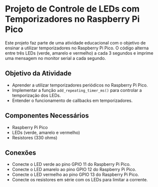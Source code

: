 # Projeto de Controle de LEDs com Temporizadores no Raspberry Pi Pico

Este projeto faz parte de uma atividade educacional com o objetivo de ensinar a utilizar temporizadores no Raspberry Pi Pico. O código alterna entre três LEDs (verde, amarelo e vermelho) a cada 3 segundos e imprime uma mensagem no monitor serial a cada segundo.

## Objetivo da Atividade

- Aprender a utilizar temporizadores periódicos no Raspberry Pi Pico.
- Implementar a função `add_repeating_timer_ms()` para controlar a temporização dos LEDs.
- Entender o funcionamento de callbacks em temporizadores.

## Componentes Necessários

- Raspberry Pi Pico
- LEDs (verde, amarelo e vermelho)
- Resistores (330 ohms)

## Conexões

- Conecte o LED verde ao pino GPIO 11 do Raspberry Pi Pico.
- Conecte o LED amarelo ao pino GPIO 12 do Raspberry Pi Pico.
- Conecte o LED vermelho ao pino GPIO 13 do Raspberry Pi Pico.
- Conecte os resistores em série com os LEDs para limitar a corrente.